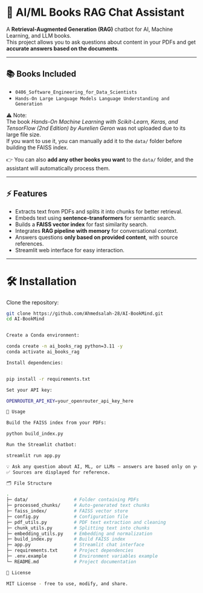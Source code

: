 # 💬 AI/ML Books RAG Chat Assistant

A **Retrieval-Augmented Generation (RAG)** chatbot for AI, Machine Learning, and LLM books.  
This project allows you to ask questions about content in your PDFs and get **accurate answers based on the documents**.

---

## 📚 Books Included

- `0406_Software_Engineering_for_Data_Scientists`  
- `Hands-On Large Language Models Language Understanding and Generation`  

⚠️ Note:  
The book *Hands-On Machine Learning with Scikit-Learn, Keras, and TensorFlow (2nd Edition) by Aurelien Geron* was not uploaded due to its large file size.  
If you want to use it, you can manually add it to the `data/` folder before building the FAISS index.  

👉 You can also **add any other books you want** to the `data/` folder, and the assistant will automatically process them.


---

## ⚡ Features

- Extracts text from PDFs and splits it into chunks for better retrieval.
- Embeds text using **sentence-transformers** for semantic search.
- Builds a **FAISS vector index** for fast similarity search.
- Integrates **RAG pipeline with memory** for conversational context.
- Answers questions **only based on provided content**, with source references.
- Streamlit web interface for easy interaction.

---

# 🛠 Installation  

Clone the repository:  

```bash
git clone https://github.com/Ahmedsalah-28/AI-BookMind.git
cd AI-BookMind


Create a Conda environment:

conda create -n ai_books_rag python=3.11 -y
conda activate ai_books_rag

Install dependencies:


pip install -r requirements.txt

Set your API key:

OPENROUTER_API_KEY=your_openrouter_api_key_here

🚀 Usage

Build the FAISS index from your PDFs:

python build_index.py

Run the Streamlit chatbot:

streamlit run app.py

💡 Ask any question about AI, ML, or LLMs — answers are based only on your PDF content.
✅ Sources are displayed for reference.

🗂 File Structure

.
├─ data/                 # Folder containing PDFs
├─ processed_chunks/     # Auto-generated text chunks
├─ faiss_index/          # FAISS vector store
├─ config.py             # Configuration file
├─ pdf_utils.py          # PDF text extraction and cleaning
├─ chunk_utils.py        # Splitting text into chunks
├─ embedding_utils.py    # Embedding and normalization
├─ build_index.py        # Build FAISS index
├─ app.py                # Streamlit chat interface
├─ requirements.txt      # Project dependencies
├─ .env.example          # Environment variables example
└─ README.md             # Project documentation

📜 License

MIT License - free to use, modify, and share.

